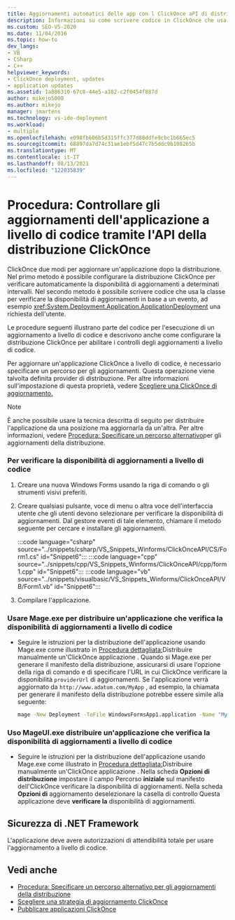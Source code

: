 ```yaml
---
title: Aggiornamenti automatici delle app con l ClickOnce aPI di distribuzione automatica
description: Informazioni su come scrivere codice in ClickOnce che usa la classe ApplicationDeployment per verificare la disponibilità di aggiornamenti in base a un evento, ad esempio una richiesta utente.
ms.custom: SEO-VS-2020
ms.date: 11/04/2016
ms.topic: how-to
dev_langs:
- VB
- CSharp
- C++
helpviewer_keywords:
- ClickOnce deployment, updates
- application updates
ms.assetid: 1a886310-67c8-44e5-a382-c2f0454f887d
author: mikejo5000
ms.author: mikejo
manager: jmartens
ms.technology: vs-ide-deployment
ms.workload:
- multiple
ms.openlocfilehash: e098fb606b5d315ffc377d88ddfe9cbc1b665ec5
ms.sourcegitcommit: 68897da7d74c31ae1ebf5d47c7b5ddc9b108265b
ms.translationtype: MT
ms.contentlocale: it-IT
ms.lasthandoff: 08/13/2021
ms.locfileid: "122035839"
---
```

# <a name="how-to-check-for-application-updates-programmatically-using-the-clickonce-deployment-api"></a>Procedura: Controllare gli aggiornamenti dell'applicazione a livello di codice tramite l'API della distribuzione ClickOnce
ClickOnce due modi per aggiornare un'applicazione dopo la distribuzione. Nel primo metodo è possibile configurare la distribuzione ClickOnce per verificare automaticamente la disponibilità di aggiornamenti a determinati intervalli. Nel secondo metodo è possibile scrivere codice che usa la classe per verificare la disponibilità di aggiornamenti in base a un evento, ad esempio <xref:System.Deployment.Application.ApplicationDeployment> una richiesta dell'utente.

 Le procedure seguenti illustrano parte del codice per l'esecuzione di un aggiornamento a livello di codice e descrivono anche come configurare la distribuzione ClickOnce per abilitare i controlli degli aggiornamenti a livello di codice.

 Per aggiornare un'applicazione ClickOnce a livello di codice, è necessario specificare un percorso per gli aggiornamenti. Questa operazione viene talvolta definita provider di distribuzione. Per altre informazioni sull'impostazione di questa proprietà, vedere [Scegliere una ClickOnce di aggiornamento.](../deployment/choosing-a-clickonce-update-strategy.md)

> [!NOTE]
> È anche possibile usare la tecnica descritta di seguito per distribuire l'applicazione da una posizione ma aggiornarla da un'altra. Per altre informazioni, vedere [Procedura: Specificare un percorso alternativo](../deployment/how-to-specify-an-alternate-location-for-deployment-updates.md)per gli aggiornamenti della distribuzione.

### <a name="to-check-for-updates-programmatically"></a>Per verificare la disponibilità di aggiornamenti a livello di codice

1. Creare una nuova Windows Forms usando la riga di comando o gli strumenti visivi preferiti.

2. Creare qualsiasi pulsante, voce di menu o altra voce dell'interfaccia utente che gli utenti devono selezionare per verificare la disponibilità di aggiornamenti. Dal gestore eventi di tale elemento, chiamare il metodo seguente per cercare e installare gli aggiornamenti.

    :::code language="csharp" source="../snippets/csharp/VS_Snippets_Winforms/ClickOnceAPI/CS/Form1.cs" id="Snippet6":::
    :::code language="cpp" source="../snippets/cpp/VS_Snippets_Winforms/ClickOnceAPI/cpp/form1.cpp" id="Snippet6":::
    :::code language="vb" source="../snippets/visualbasic/VS_Snippets_Winforms/ClickOnceAPI/VB/Form1.vb" id="Snippet6":::

3. Compilare l'applicazione.

### <a name="use-mageexe-to-deploy-an-application-that-checks-for-updates-programmatically"></a>Usare Mage.exe per distribuire un'applicazione che verifica la disponibilità di aggiornamenti a livello di codice

- Seguire le istruzioni per la distribuzione dell'applicazione usando Mage.exe come illustrato in [Procedura dettagliata:](../deployment/walkthrough-manually-deploying-a-clickonce-application.md)Distribuire manualmente un'ClickOnce applicazione . Quando si Mage.exe per generare il manifesto della distribuzione, assicurarsi di usare l'opzione della riga di comando e di specificare l'URL in cui ClickOnce verificare la disponibilità `providerUrl` di aggiornamenti. Se l'applicazione verrà aggiornato da `http://www.adatum.com/MyApp` , ad esempio, la chiamata per generare il manifesto della distribuzione potrebbe essere simile alla seguente:

    ```cmd
    mage -New Deployment -ToFile WindowsFormsApp1.application -Name "My App 1.0" -Version 1.0.0.0 -AppManifest 1.0.0.0\MyApp.manifest -providerUrl http://www.adatum.com/MyApp/MyApp.application
    ```

### <a name="using-mageuiexe-to-deploy-an-application-that-checks-for-updates-programmatically"></a>Uso MageUI.exe distribuire un'applicazione che verifica la disponibilità di aggiornamenti a livello di codice

- Seguire le istruzioni per la distribuzione dell'applicazione usando Mage.exe come illustrato in [Procedura dettagliata:](../deployment/walkthrough-manually-deploying-a-clickonce-application.md)Distribuire manualmente un'ClickOnce applicazione . Nella scheda **Opzioni di distribuzione** impostare il campo Percorso **iniziale** sul manifesto dell'ClickOnce verificare la disponibilità di aggiornamenti. Nella scheda **Opzioni di** aggiornamento deselezionare la casella di controllo Questa applicazione deve **verificare la** disponibilità di aggiornamenti.

## <a name="net-framework-security"></a>Sicurezza di .NET Framework
 L'applicazione deve avere autorizzazioni di attendibilità totale per usare l'aggiornamento a livello di codice.

## <a name="see-also"></a>Vedi anche
- [Procedura: Specificare un percorso alternativo per gli aggiornamenti della distribuzione](../deployment/how-to-specify-an-alternate-location-for-deployment-updates.md)
- [Scegliere una strategia di aggiornamento ClickOnce](../deployment/choosing-a-clickonce-update-strategy.md)
- [Pubblicare applicazioni ClickOnce](../deployment/publishing-clickonce-applications.md)